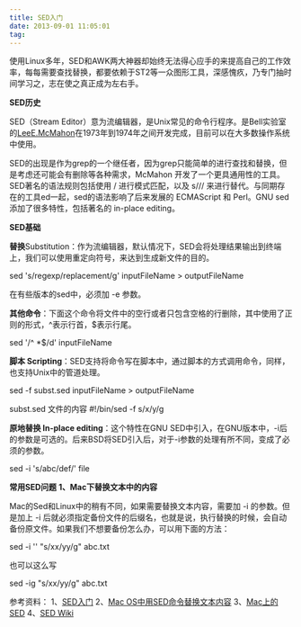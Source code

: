 ```yaml
---
title: SED入门
date: 2013-09-01 11:05:01
tag: 
---
```



使用Linux多年，SED和AWK两大神器却始终无法得心应手的来提高自己的工作效率，每每需要查找替换，都要依赖于ST2等一众图形工具，深感愧疚，乃专门抽时间学习之，志在使之真正成为左右手。

**SED历史**

SED（Stream Editor）意为流编辑器，是Unix常见的命令行程序。是Bell实验室的[Lee](http://en.wikipedia.org/wiki/Lee_E._McMahon)[E.McMahon](http://en.wikipedia.org/wiki/Lee_E._McMahon)在1973年到1974年之间开发完成，目前可以在大多数操作系统中使用。

SED的出现是作为grep的一个继任者，因为grep只能简单的进行查找和替换，但是考虑还可能会有删除等各种需求，McMahon 开发了一个更具通用性的工具。SED著名的语法规则包括使用 / 进行模式匹配，以及 s/// 来进行替代。与同期存在的工具ed一起，sed的语法影响了后来发展的 ECMAScript 和 Perl。GNU sed 添加了很多特性，包括著名的 in-place editing。

**SED基础**

**替换**Substitution：作为流编辑器，默认情况下，SED会将处理结果输出到终端上，我们可以使用重定向符号，来达到生成新文件的目的。

sed 's/regexp/replacement/g' inputFileName > outputFileName

在有些版本的sed中，必须加 -e 参数。

**其他命令**：下面这个命令将文件中的空行或者只包含空格的行删除，其中使用了正则的形式，^表示行首，$表示行尾。

sed '/^ *$/d' inputFileName

**脚本 Scripting**：SED支持将命令写在脚本中，通过脚本的方式调用命令，同样，也支持Unix中的管道处理。

sed -f subst.sed inputFileName > outputFileName

subst.sed 文件的内容
#!/bin/sed -f
s/x/y/g

**原地替换 In-place editing**：这个特性在GNU SED中引入，在GNU版本中，-i后的参数是可选的。后来BSD将SED引入后，对于-i参数的处理有所不同，变成了必须的参数。

sed -i 's/abc/def/' file

**常用SED问题**
**1、Mac下替换文本中的内容**

Mac的Sed和Linux中的稍有不同，如果需要替换文本内容，需要加 -i 的参数。但是加上 -i 后就必须指定备份文件的后缀名，也就是说，执行替换的时候，会自动备份原文件。如果我们不想要备份怎么办，可以用下面的方法：

sed -i '' "s/xx/yy/g" abc.txt

也可以这么写

sed -ig "s/xx/yy/g" abc.txt


参考资料：
1、[SED入门](http://jl453625978.blog.163.com/blog/static/86041705201171511624868/)
2、[Mac OS中用SED命令替换文本内容](http://blog.saymoon.com/2012/04/mac-os-%E4%B8%AD%E7%94%A8-sed-%E5%91%BD%E4%BB%A4-%E6%9B%BF%E6%8D%A2%E6%96%87%E6%9C%AC%E4%B8%AD%E7%9A%84%E6%8C%87%E5%AE%9A%E5%86%85%E5%AE%B9/)
3、[Mac上的SED](http://bukkake.iteye.com/blog/829516)
4、[SED Wiki](http://en.wikipedia.org/wiki/Sed)












